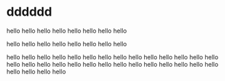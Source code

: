 # dddddd

hello hello hello hello 
hello hello hello hello 

hello hello hello hello 
hello hello hello hello 

hello hello hello hello 
hello hello hello hello 
hello hello hello hello 
hello hello hello hello 
hello hello hello hello 
hello hello hello hello 
hello hello hello hello 
hello hello hello hello 
